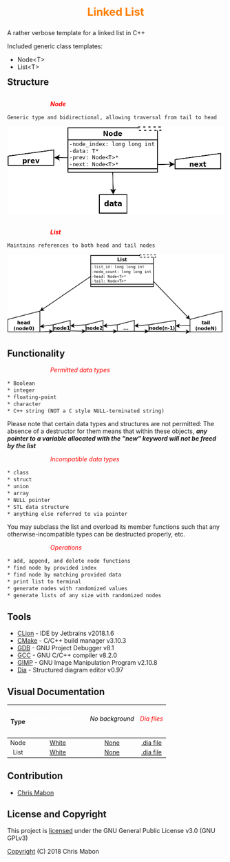 <p style="color: #ff7e00; font-size: 1.8em; text-align: center;"><strong>Linked List</strong></p>

A rather verbose template for a linked list in C++

Included generic class templates:

* Node\<T\>
* List\<T\>


<h2 style="color: ff7e00; margin: 0 0 30px 0;">Structure</h2>


<h4 style="color: #ff0000; text-align: left; margin: 0 0 0 100px;"><em>Node</em></h4>

```
Generic type and bidirectional, allowing traversal from tail to head
```

![Node structural diagram](img/node_layout_transp.png)

<h2 style="color: ff7e00; margin: 0 0 30px 0;"> </h2>

<h4 style="color: #ff0000; text-align: left; margin: 0 0 0 100px;"><em>List</em></h4>

```
Maintains references to both head and tail nodes
```

![Linked list structural diagram](img/list_layout_transp.png)


<h2 style="color: ff7e00;">Functionality</h2>

<h6 style="color: #ff0000; text-align: left; margin: 0 0 0 100px;"><em>Permitted data types</em></h6>

```
* Boolean
* integer
* floating-point
* character
* C++ string (NOT a C style NULL-terminated string)
```

 Please note that certain data types and structures are not permitted: The absence of a destructor for
 them means that within these objects, _**any pointer to a variable allocated with the "new" keyword will
 not be freed by the list**_

<h6 style="color: #ff0000; text-align: left; margin: 0 0 0 100px;"><em>Incompatible data types</em></h6>

```
* class
* struct
* union
* array
* NULL pointer
* STL data structure
* anything else referred to via pointer
```

You may subclass the list and overload its member functions such that any otherwise-incompatible types
can be destructed properly, etc.

<h6 style="color: #ff0000; text-align: left; margin: 0 0 0 100px;"><em>Operations</em></h6>

```
* add, append, and delete node functions
* find node by provided index
* find node by matching provided data
* print list to terminal
* generate nodes with randomized values
* generate lists of any size with randomized nodes
```


<h2 style="color: ff7e00;">Tools</h2>

* [CLion](https://www.jetbrains.com/clion/documentation/) -  IDE by Jetbrains v2018.1.6
* [CMake](https://cmake.org/documentation/) - C/C++ build manager v3.10.3
* [GDB](https://www.gnu.org/software/gdb/documentation/) - GNU Project Debugger v8.1
* [GCC](https://gcc.gnu.org/onlinedocs/) - GNU C/C++ compiler v8.2.0
* [GIMP](https://www.gimp.org/) - GNU Image Manipulation Program v2.10.8
* [Dia](http://dia-installer.de/index.html.en) - Structured diagram editor v0.97

<h2 style="color: ff7e00;">Visual Documentation</h2>

 Type | <h6 style="color: #ffffff;">White background</h6> | <h6 style="color: #000000;">No background</h6> | <h6 style="color: #ff0000;">Dia files</h6>
 :---: | :---: | :---: | :---:
 Node | [White](img/node_layout_white.png) | [None](img/node_layout_transp.png) | [.dia file](img/node_layout.dia)
 List | [White](img/list_layout_white.png) | [None](img/list_layout_transp.png) | [.dia file](img/list_layout.dia)


<h2 style="color: ff7e00;">Contribution</h2>

* [Chris Mabon](https://github.com/chrismabon)


<h2 style="color: ff7e00;">License and Copyright</h2>

This project is [licensed](LICENSE.md) under the GNU General Public License v3.0 (GNU GPLv3)

[Copyright](COPYRIGHT.md) (C) 2018 Chris Mabon